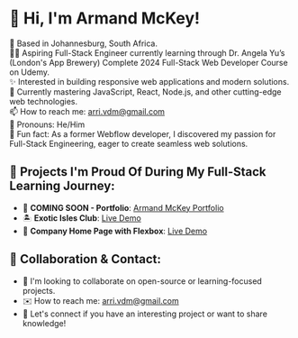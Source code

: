 # 👋 Hi, I'm Armand McKey!

📍 Based in Johannesburg, South Africa.  
👨‍💻 Aspiring Full-Stack Engineer currently learning through Dr. Angela Yu’s (London's App Brewery) Complete 2024 Full-Stack Web Developer Course on Udemy.  
✨ Interested in building responsive web applications and modern solutions.  
🔧 Currently mastering JavaScript, React, Node.js, and other cutting-edge web technologies.  
📫 How to reach me: [arri.vdm@gmail.com](mailto:arri.vdm@gmail.com)  
🔷 Pronouns: He/Him  
🎉 Fun fact: As a former Webflow developer, I discovered my passion for Full-Stack Engineering, eager to create seamless web solutions.

## 🌟 Projects I'm Proud Of During My Full-Stack Learning Journey:
- 🚀 **COMING SOON - Portfolio**: [Armand McKey Portfolio](https://github.com/armand-sa/portfolio-armand-mckey)  
- 🏝️ **Exotic Isles Club**: [Live Demo](https://armand-sa.github.io/Exotic-Isles-Club/)  
- 🏢 **Company Home Page with Flexbox**: [Live Demo](https://armand-sa.github.io/Company-Home-Page-with-Flexbox/)

## 🤝 Collaboration & Contact:
- 🤝 I'm looking to collaborate on open-source or learning-focused projects.  
- ✉️ How to reach me: [arri.vdm@gmail.com](mailto:arri.vdm@gmail.com)  
- 💬 Let's connect if you have an interesting project or want to share knowledge!

<!---
armand-sa/armand-sa is a ✨ special ✨ repository because its `README.md` (this file) appears on your GitHub profile.
You can click the Preview link to take a look at your changes.
--->
